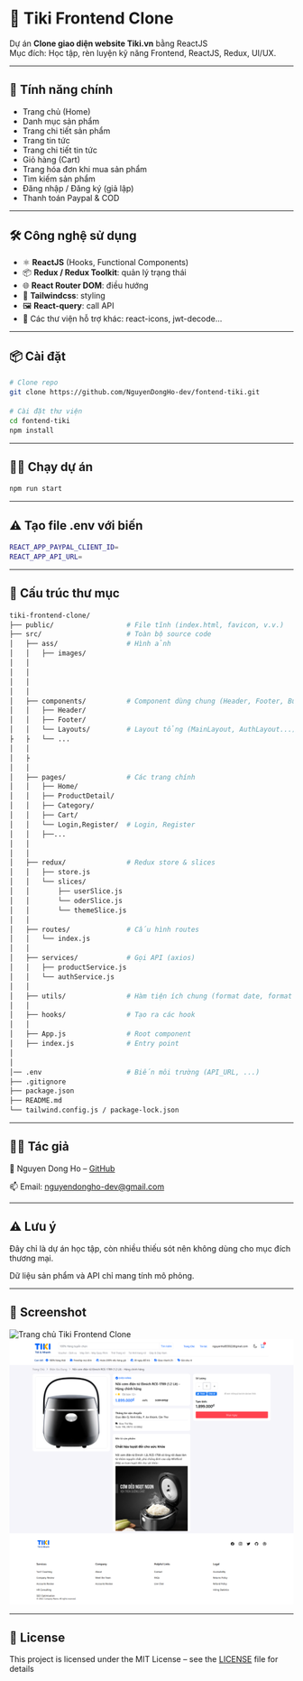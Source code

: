 # 🛒 Tiki Frontend Clone

Dự án **Clone giao diện website Tiki.vn** bằng ReactJS  
Mục đích: Học tập, rèn luyện kỹ năng Frontend, ReactJS, Redux, UI/UX.

---

## 🚀 Tính năng chính
- Trang chủ (Home)
- Danh mục sản phẩm
- Trang chi tiết sản phẩm
- Trang tin tức
- Trang chi tiết tin tức
- Giỏ hàng (Cart)
- Trang hóa đơn khi mua sản phẩm
- Tìm kiếm sản phẩm
- Đăng nhập / Đăng ký (giả lập)
- Thanh toán Paypal & COD

---

## 🛠 Công nghệ sử dụng
- ⚛ **ReactJS** (Hooks, Functional Components)
- 📦 **Redux / Redux Toolkit**: quản lý trạng thái
- 🌐 **React Router DOM**: điều hướng
- 💅 **Tailwindcss**: styling
- 🖼 **React-query**: call API
- 🎉 Các thư viện hỗ trợ khác: react-icons, jwt-decode...

---

## 📦 Cài đặt
```bash
# Clone repo
git clone https://github.com/NguyenDongHo-dev/fontend-tiki.git

# Cài đặt thư viện
cd fontend-tiki
npm install
```

---
## 🏃‍♂️ Chạy dự án
```bash
npm run start
```

---

## ⚠️ Tạo file .env với biến
```bash
REACT_APP_PAYPAL_CLIENT_ID=
REACT_APP_API_URL=

```
---

## 📂 Cấu trúc thư mục


```bash
tiki-frontend-clone/
├── public/                  # File tĩnh (index.html, favicon, v.v.)
├── src/                     # Toàn bộ source code
│   ├── ass/                 # Hình ảnh
│   │   ├── images/
│   │
│   │   
│   │     
│   │
│   ├── components/          # Component dùng chung (Header, Footer, Button Card...)
│   │   ├── Header/
│   │   ├── Footer/
│   │   └── Layouts/         # Layout tổng (MainLayout, AuthLayout...)
├   ├   └── ...         
│   │
│   ├            
│   │
│   ├── pages/               # Các trang chính
│   │   ├── Home/
│   │   ├── ProductDetail/
│   │   ├── Category/
│   │   ├── Cart/
│   │   └── Login,Register/  # Login, Register
│   │   ├──...
│   │
│   │
│   ├── redux/               # Redux store & slices
│   │   ├── store.js
│   │   └── slices/
│   │       ├── userSlice.js
│   │       └── oderSlice.js
│   │       └── themeSlice.js
│   │       
│   ├── routes/              # Cấu hình routes
│   │   └── index.js
│   │
│   ├── services/            # Gọi API (axios)
│   │   ├── productService.js
│   │   └── authService.js
│   │
│   ├── utils/               # Hàm tiện ích chung (format date, format price.
│   │
│   ├── hooks/               # Tạo ra các hook  
│   │
│   ├── App.js               # Root component
│   ├── index.js             # Entry point
│   
│                   
│── .env                     # Biến môi trường (API_URL, ...)
├── .gitignore
├── package.json
├── README.md
└── tailwind.config.js / package-lock.json

```

---

## 🧑‍💻 Tác giả
👤 Nguyen Dong Ho – [GitHub](https://github.com/NguyenDongHo-dev)

📫 Email: nguyendongho-dev@gmail.com

---
## ⚠ Lưu ý
Đây chỉ là dự án học tập, còn nhiều thiếu sót nên không dùng cho mục đích thương mại.

Dữ liệu sản phẩm và API chỉ mang tính mô phỏng.

---
## 📸 Screenshot
![Trang chủ Tiki Frontend Clone ](./src/ass/image/home.png)
![Trang sản phẩm ](./src/ass/image/product.png)

---
## 📄 License
This project is licensed under the MIT License – see the [LICENSE](./LICENSE) file for details